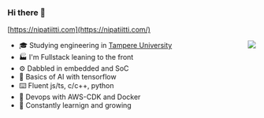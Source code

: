 ### Hi there 👋

[https://nipatiitti.com](https://nipatiitti.com/)

<img align="right" src="https://github-readme-stats.vercel.app/api?username=nipatiitti&count_private=true&show_icons=true&hide_title=true" />

- 🎓 Studying engineering in [Tampere University](https://www.tuni.fi/en)
- 🏭 I'm Fullstack leaning to the front
- ⚙️ Dabbled in embedded and SoC
- 🧠 Basics of AI with tensorflow
- ⌨️ Fluent js/ts, c/c++, python
- 🔮 Devops with AWS-CDK and Docker 
- 🌱 Constantly learnign and growing

